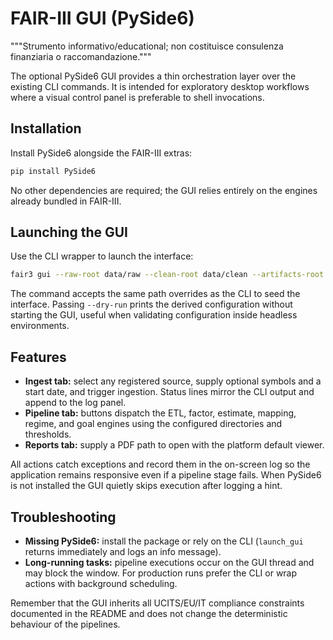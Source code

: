 # FAIR-III GUI (PySide6)

"""Strumento informativo/educational; non costituisce consulenza finanziaria o raccomandazione."""

The optional PySide6 GUI provides a thin orchestration layer over the existing
CLI commands. It is intended for exploratory desktop workflows where a visual
control panel is preferable to shell invocations.

## Installation

Install PySide6 alongside the FAIR-III extras:

```bash
pip install PySide6
```

No other dependencies are required; the GUI relies entirely on the engines
already bundled in FAIR-III.

## Launching the GUI

Use the CLI wrapper to launch the interface:

```bash
fair3 gui --raw-root data/raw --clean-root data/clean --artifacts-root artifacts
```

The command accepts the same path overrides as the CLI to seed the interface.
Passing `--dry-run` prints the derived configuration without starting the GUI,
useful when validating configuration inside headless environments.

## Features

- **Ingest tab:** select any registered source, supply optional symbols and a
  start date, and trigger ingestion. Status lines mirror the CLI output and
  append to the log panel.
- **Pipeline tab:** buttons dispatch the ETL, factor, estimate, mapping, regime,
  and goal engines using the configured directories and thresholds.
- **Reports tab:** supply a PDF path to open with the platform default viewer.

All actions catch exceptions and record them in the on-screen log so the
application remains responsive even if a pipeline stage fails. When PySide6 is
not installed the GUI quietly skips execution after logging a hint.

## Troubleshooting

- **Missing PySide6:** install the package or rely on the CLI (`launch_gui`
  returns immediately and logs an info message).
- **Long-running tasks:** pipeline executions occur on the GUI thread and may
  block the window. For production runs prefer the CLI or wrap actions with
  background scheduling.

Remember that the GUI inherits all UCITS/EU/IT compliance constraints documented
in the README and does not change the deterministic behaviour of the pipelines.
